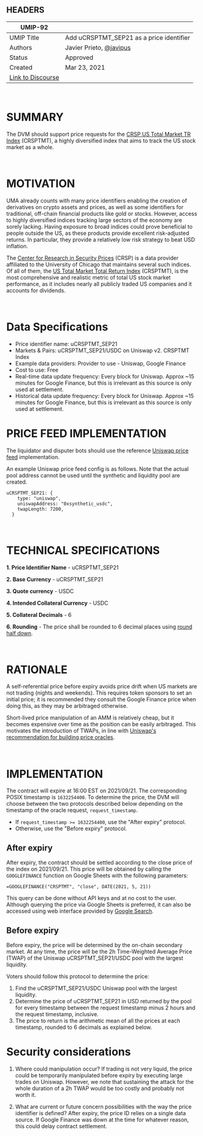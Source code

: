 ## HEADERS
| UMIP-92     |                                                                                                                                  |
|------------|------------------------------------------------------------------------------------------------------------------------------------------|
| UMIP Title | Add uCRSPTMT_SEP21 as a price identifier                                                                                                  |
| Authors    | Javier Prieto, [@javipus](github.com/javipus)
| Status      | Approved                                                                                                                             |
| Created    | Mar 23, 2021
| [Link to Discourse](https://discourse.umaproject.org/t/add-vti-may21-price-identifier/895)    |                                                                              

<br>

# SUMMARY 

The DVM should support price requests for the [CRSP US Total Market TR Index](http://www.crsp.org/products/investment-products/crsp-us-total-market-index) (CRSPTMT), a highly diversified index that aims to track the US stock market as a whole.

<br>

# MOTIVATION

UMA already counts with many price identifiers enabling the creation of derivatives on crypto assets and prices, as well as some identifiers for traditional, off-chain financial products like gold or stocks. However, access to highly diversified indices tracking large sectors of the economy are sorely lacking. Having exposure to broad indices could prove beneficial to people outside the US, as these products provide excellent risk-adjusted returns. In particular, they provide a relatively low risk strategy to beat USD inflation.

The [Center for Research in Security Prices](http://www.crsp.org/products/documentation/crsp-indexes) (CRSP) is a data provider affiliated to the University of Chicago that maintains several such indices. Of all of them, the [US Total Market Total Return Index](http://www.crsp.org/products/investment-products/crsp-us-total-market-index) (CRSPTMT), is the most comprehensive and realistic metric of total US stock market performance, as it includes nearly all publicly traded US companies and it accounts for dividends.

<br>

# Data Specifications

- Price identifier name: uCRSPTMT_SEP21
- Markets & Pairs: uCRSPTMT_SEP21/USDC on Uniswap v2. CRSPTMT Index
- Example data providers: Provider to use - Uniswap, Google Finance
- Cost to use: Free
- Real-time data update frequency: Every block for Uniswap. Approx ~15 minutes for Google Finance, but this is irrelevant as this source is only used at settlement.
- Historical data update frequency: Every block for Uniswap. Approx ~15 minutes for Google Finance, but this is irrelevant as this source is only used at settlement.


# PRICE FEED IMPLEMENTATION

The liquidator and disputer bots should use the reference [Uniswap price feed](https://github.com/UMAprotocol/protocol/blob/master/packages/financial-templates-lib/src/price-feed/UniswapPriceFeed.js) implementation.

An example Uniswap price feed config is as follows. Note that the actual pool address cannot be used until the synthetic and liquidity pool are created. 

```
uCRSPTMT_SEP21: {
    type: "uniswap",
    uniswapAddress: "0xsynthetic_usdc",
    twapLength: 7200,
  }
```

<br>

# TECHNICAL SPECIFICATIONS

**1. Price Identifier Name** - uCRSPTMT_SEP21

**2. Base Currency** - uCRSPTMT_SEP21

**3. Quote currency** - USDC

**4. Intended Collateral Currency** - USDC

**5. Collateral Decimals** - 6

**6. Rounding** - The price shall be rounded to 6 decimal places using [round half down](https://en.wikipedia.org/wiki/Rounding#Round_half_down).

<br>

# RATIONALE

A self-referential price before expiry avoids price drift when US markets are not trading (nights and weekends). This requires token sponsors to set an initial price; it is recommended they consult the Google Finance price when doing this, as they may be arbitraged otherwise.

Short-lived price manipulation of an AMM is relatively cheap, but it becomes expensive over time as the position can be easily arbitraged. This motivates the introduction of TWAPs, in line with [Uniswap's recommendation for building price oracles](https://uniswap.org/docs/v2/smart-contract-integration/building-an-oracle/).

<br>

# IMPLEMENTATION

The contract will expire at 16:00 EST on 2021/09/21. The corresponding POSIX timestamp is `1632254400`. To determine the price, the DVM will choose between the two protocols described below depending on the timestamp of the oracle request, `request_timestamp`.

- If `request_timestamp >= 1632254400`, use the "After expiry" protocol.
- Otherwise, use the "Before expiry" protocol.

## After expiry

After expiry, the contract should be settled according to the close price of the index on 2021/09/21. This price will be obtained by calling the `GOOGLEFINANCE` function on Google Sheets with the following parameters:

```
=GOOGLEFINANCE("CRSPTMT", "close", DATE(2021, 5, 21))
```

This query can be done without API keys and at no cost to the user. Although querying the price via Google Sheets is preferred, it can also be accessed using web interface provided by [Google Search](https://www.google.com/search?hl=en&q=CRSPTMT).

## Before expiry

Before expiry, the price will be determined by the on-chain secondary market. At any time, the price will be the 2h Time-Weighted Average Price (TWAP) of the Uniswap uCRSPTMT_SEP21/USDC pool with the largest liquidity.

Voters should follow this protocol to determine the price:

1. Find the uCRSPTMT_SEP21/USDC Uniswap pool with the largest liquidity.
2. Determine the price of uCRSPTMT_SEP21 in USD returned by the pool for every timestamp between the request timestamp minus 2 hours and the request timestamp, inclusive.
3. The price to return is the arithmetic mean of all the prices at each timestamp, rounded to 6 decimals as explained below.

# Security considerations

1. Where could manipulation occur?
If trading is not very liquid, the price could be temporarily manipulated before expiry by executing large trades on Uniswap. However, we note that sustaining the attack for the whole duration of a 2h TWAP would be too costly and probably not worth it.

2. What are current or future concern possibilities with the way the price identifier is defined?
After expiry, the price ID relies on a single data source. If Google Finance was down at the time for whatever reason, this could delay contract settlement.
